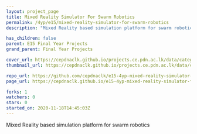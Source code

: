 ```yaml
---
layout: project_page
title: Mixed Reality Simulator For Swarm Robotics
permalink: /4yp/e15/mixed-reality-simulator-for-swarm-robotics
description: "Mixed Reality based simulation platform for swarm robotics"

has_children: false
parent: E15 Final Year Projects
grand_parent: Final Year Projects

cover_url: https://cepdnaclk.github.io/projects.ce.pdn.ac.lk/data/categories/4yp/cover_page.jpg
thumbnail_url: https://cepdnaclk.github.io/projects.ce.pdn.ac.lk/data/categories/4yp/thumbnail.jpg

repo_url: https://github.com/cepdnaclk/e15-4yp-mixed-reality-simulator-for-swarm-robotics
page_url: https://cepdnaclk.github.io/e15-4yp-mixed-reality-simulator-for-swarm-robotics

forks: 1
watchers: 0
stars: 0
started_on: 2020-11-18T14:45:03Z
---
```

Mixed Reality based simulation platform for swarm robotics

